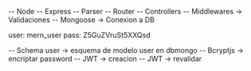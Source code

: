 -- Node
-- Express
-- Parser
-- Router
-- Controllers
-- Middlewares -> Validaciones
-- Mongoose -> Conexion a DB

user: mern_user
pass: Z5GuZVruSt5XXQsd

-- Schema user -> esquema de modelo user en dbmongo
-- Bcryptjs -> encriptar password
-- JWT -> creacion
-- JWT -> revalidar